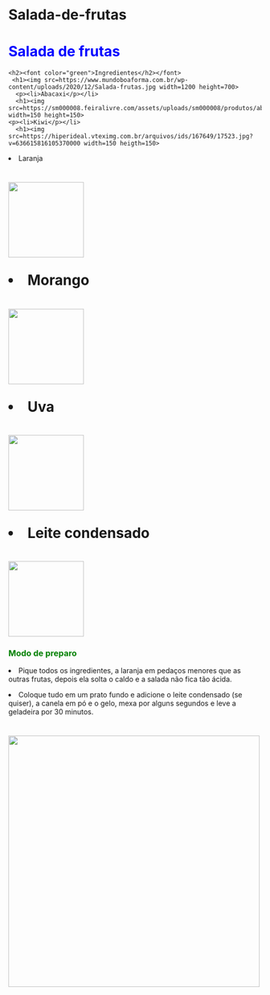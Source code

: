 # Salada-de-frutas

<!DOCTYPE html>
<html lang="PT-BR">
  <head>
    <meta charset="UTF-8"
          
<body>
    <h1><font color="blue"><style="text-aling:center">Salada de frutas</font></h1> 
      
    <h2><font color="green">Ingredientes</h2></font>
     <h1><img src=https://www.mundoboaforma.com.br/wp-content/uploads/2020/12/Salada-frutas.jpg width=1200 height=700>
      <p><li>Abacaxi</p></li>
      <h1><img src=https://sm000008.feiralivre.com/assets/uploads/sm000008/produtos/abacaxi.jpg width=150 height=150>
    <p><li>Kiwi</p></li>
      <h1><img src=https://hiperideal.vteximg.com.br/arquivos/ids/167649/17523.jpg?v=636615816105370000 width=150 heigth=150>
  <p><li>Laranja</p></li>
      <h1><img src=https://cdn.shoppub.io/cdn-cgi/image/w=1000,h=1000,q=80,f=auto/cenourao/media/uploads/produtos/foto/4068cc2bd360file.png width=150 heigth=150>
  <p><li>Morango</p></li>
      <h1><img src=https://upload.wikimedia.org/wikipedia/commons/2/29/PerfectStrawberry.jpg width=150 heigth=150>
  <p><li>Uva</p></li>
      <h1><img src=https://www.peterpaiva.com.br/wp-content/uploads/2014/11/uvas-ROJAS.jpg width=150 heigth=150>
      <p><li>Leite condensado</p></li>
      <h1><img src=https://meufestval.vtexassets.com/arquivos/ids/180972/leite_condensado_moca_395g.jpg?v=637717337077100000 width=150 height=150>
      <h3><font color="green">Modo de preparo</h3></font>
      <p><li>Pique todos os ingredientes, a laranja em pedaços menores que as outras frutas, depois ela solta o caldo e a salada não fica tão ácida.</p></li>
<p><li>Coloque tudo em um prato fundo e adicione o leite condensado (se quiser), a canela em pó e o gelo, mexa por alguns segundos e leve a geladeira por 30 minutos.</p></li>
       <h1><img src=https://i0.wp.com/paraisodacozinha.com.br/wp-content/uploads/salada-de-frutas-receita.jpg?fit=600%2C330&ssl=1 width=500
      
